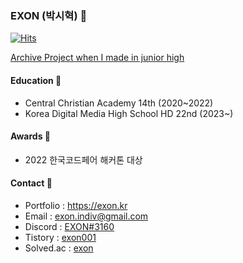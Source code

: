 ### EXON (박시혁) 👋

[![Hits](https://hits.seeyoufarm.com/api/count/incr/badge.svg?url=https%3A%2F%2Fgithub.com%2F1-EXON%2F1-EXON&count_bg=%23000000&title_bg=%23555555&icon=&icon_color=%23E7E7E7&title=+%EB%B0%A9%EB%AC%B8&edge_flat=false)](https://hits.seeyoufarm.com) <br>

[Archive Project when I made in junior high](https://github.com/EXON-Archive-Junior-High)
 
#### Education 🏫
- Central Christian Academy 14th (2020~2022)
- Korea Digital Media High School HD 22nd (2023~)

#### Awards 🥇
- 2022 한국코드페어 해커톤  대상

#### Contact 📢
- Portfolio : https://exon.kr
- Email : exon.indiv@gmail.com
- Discord : [EXON#3160](https://discord.com/users/774607106732326922)
- Tistory : [exon001](https://exon001.tistory.com/)
- Solved.ac : [exon](https://solved.ac/profile/exon)

